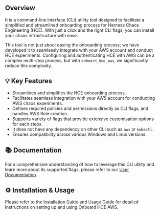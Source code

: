 ## Overview

It is a command-line interface (CLI) utility tool designed to facilitate a simplified and streamlined onboarding process for Harness Chaos Engineering (HCE). With just a click and the right CLI flags, you can install your chaos infrastructure with ease.

This tool is not just about easing the onboarding process; we have developed it to seamlessly integrate with your AWS account and conduct HCE experiments. Configuring and authenticating HCE with AWS can be a complex multi-step process, but with `onboard_hce_aws`, we significantly reduce this complexity.

## 💡 Key Features

- Streamlines and simplifies the HCE onboarding process.
- Facilitates seamless integration with your AWS account for conducting AWS chaos experiments.
- Defines required policies and permissions directly as CLI flags, and handles AWS Role creation.
- Supports variety of flags that provide extensive customisation options for each steps.
- It does not have any dependency on other CLI such as `aws` or `kubectl`.
- Ensures compatibility across various Windows and Linux versions.

## 📚 Documentation

For a comprehensive understanding of how to leverage this CLI utility and learn more about its supported flags, please refer to our [User Documentation](./docs/UserGuide.md).

## ⚙️ Installation & Usage

Please refer to the [Installation Guide](./docs/InstallationGuide.md) and [Usage Guide](./docs/UserGuide.md) for detailed instructions on setting up and using Onboard HCE AWS.
